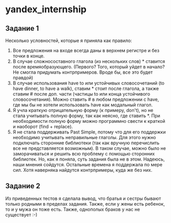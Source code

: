 # yandex_internship

## Задание 1

Несколько условностей, которые я приняла как правило:
<ol>
<li>Все предложения на входе всегда даны в верхнем регистре и без точки в конце.</li>
<li>В случае сложносоставного глагола (из нескольких слов) * ставится после времяобразующего. (Первого? Того, который уйдет в начало? Не смогла придумать контрпримеров. Вроде бы, все это будет правдой)</li>
<li>В случае использования have to или устойчивых словосочетаний (to have dinner, to have a walk), ставим * стоит после глагола, а также ставим # после доп. части (частицы to или конца устойчивого словосочетания). Можно ставить # в любом предложении с have, где мы бы не хотели использовать have как модальный глагол.</li>
<li>Я учла краткую отрицательную форму (к примеру, don't), но не стала учитывать полную форму, так как неясно, где ставить *. При необходимости полную форму можно программно свести к краткой и наоборот (find + replace).</li>
<li>Я не стала поддерживать Past Simple, потому что для его поддержки необходимо учитывать неправильные глаголы. Для этого нужно подключать сторонние библиотеки (так как вручную перечислить все не представляется возможным). В таком случае, можно было не заморачиваться и решить всю проблему с помощью сторонних библиотек. Но, как я поняла, суть задания была не в этом. Надеюсь, наши мнения сойдутся. Остальные времена я поддержала по мере сил. Хотя наверняка найдутся контрпримеры, куда же без них.</li>
</ol>


## Задание 2

Из приведенных тестов я сделала вывод, что братья и сестры бывают только родными в пределах задания. Также, если у жены есть ребенок, то и у мужа он тоже есть. Также, однополых браков у нас не существует :-)
